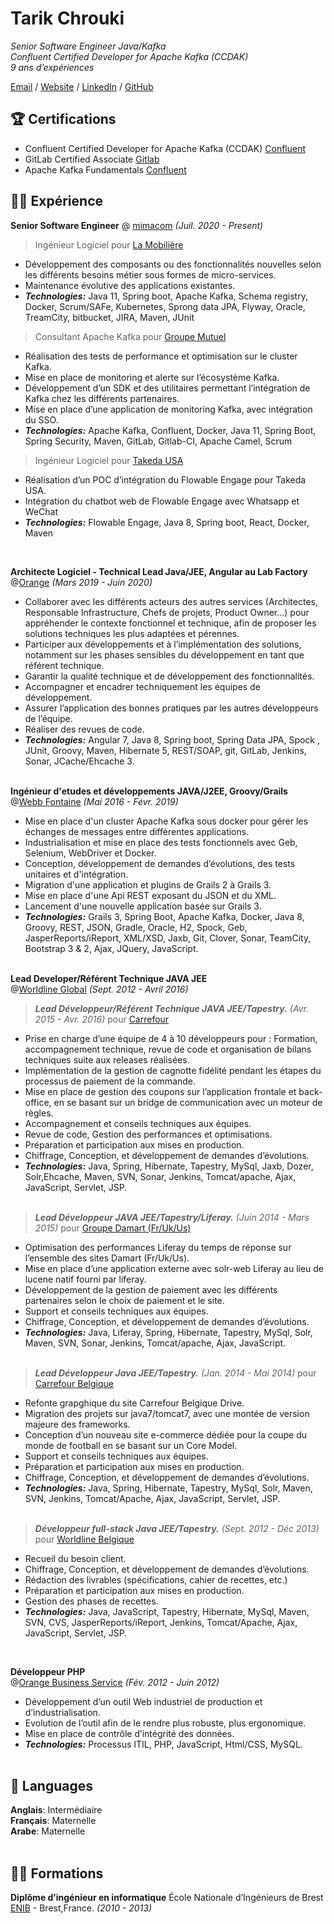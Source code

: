 # Tarik Chrouki

_Senior Software Engineer Java/Kafka_ <br>
_Confluent Certified Developer for Apache Kafka (CCDAK)_ <br>
_9 ans d’expériences_

[Email](mailto:contact@chrouki.com) / [Website](https://chrouki.com/) / [LinkedIn](https://www.linkedin.com/in/tarikchrouki/) / [GitHub](https://github.com/tarikchrouki/) 

## 🏆 Certifications
- Confluent Certified Developer for Apache Kafka (CCDAK) [Confluent](https://www.credential.net/286034aa-6505-4bd5-a7c5-468fae8b4621#gs.3kuzds)
- GitLab Certified Associate [Gitlab](https://gitlab.badgr.com/public/assertions/bUe5saFBT8Souff7dtr89Q)
- Apache Kafka Fundamentals [Confluent](https://www.credential.net/e596d6cc-7cb6-489b-a694-b2f18de4e97a#gs.3kv2n6)

## 👨‍💻 Expérience

**Senior Software Engineer** @ [mimacom](https://www.mimacom.com/fr/) _(Juil. 2020 - Present)_ <br>

>Ingénieur Logiciel pour [La Mobilière](https://www.mobiliere.ch)
- Développement des composants ou des fonctionnalités nouvelles selon les différents besoins métier sous formes de micro-services.
- Maintenance évolutive des applications existantes.
- **_Technologies:_** Java 11, Spring boot, Apache Kafka, Schema registry, Docker, Scrum/SAFe, Kubernetes, Sprong data JPA, Flyway, Oracle, TreamCity, bitbucket, JIRA,
Maven, JUnit

>Consultant Apache Kafka pour [Groupe Mutuel](https://www.groupemutuel.ch/)
- Réalisation des tests de performance et optimisation sur le cluster Kafka.
- Mise en place de monitoring et alerte sur l’écosystème Kafka.
- Développement d’un SDK et des utilitaires permettant l’intégration de Kafka chez les différents partenaires.
- Mise en place d’une application de monitoring Kafka, avec intégration du SSO.
- **_Technologies:_** Apache Kafka, Confluent, Docker, Java 11, Spring Boot, Spring Security, Maven, GitLab, Gitlab-CI, Apache Camel, Scrum

>Ingénieur Logiciel pour [Takeda USA](https://www.takeda.com/en-us/)
- Réalisation d’un POC d’intégration du Flowable Engage pour Takeda USA.
- Intégration du chatbot web de Flowable Engage avec Whatsapp et WeChat
- **_Technologies:_** Flowable Engage, Java 8, Spring boot, React, Docker, Maven

<br>

**Architecte Logiciel - Technical Lead Java/JEE, Angular au Lab Factory**<br> @[Orange](https://wholesalefrance.orange.fr/fr/) _(Mars 2019 - Juin 2020)_ <br>
  - Collaborer avec les différents acteurs des autres services (Architectes, Responsable Infrastructure, Chefs de projets, Product Owner...) pour appréhender le contexte fonctionnel et technique, afin de proposer les solutions techniques les plus adaptées et pérennes.
  - Participer aux développements et à l’implémentation des solutions, notamment sur les phases sensibles du développement en tant que référent technique.
  - Garantir la qualité technique et de développement des fonctionnalités.
  - Accompagner et encadrer techniquement les équipes de développement.
  - Assurer l’application des bonnes pratiques par les autres développeurs de l’équipe.
  - Réaliser des revues de code.
  - **_Technologies:_**  Angular 7, Java 8, Spring boot, Spring Data JPA, Spock , JUnit, Groovy, Maven, Hibernate 5, REST/SOAP, git, GitLab, Jenkins, Sonar, JCache/Ehcache 3.
<br><br>

**Ingénieur d'etudes et développements JAVA/J2EE, Groovy/Grails** <br>@[Webb Fontaine](https://webbfontaine.com/) _(Mai 2016 - Févr. 2019)_ <br>

  - Mise en place d'un cluster Apache Kafka sous docker pour gérer les échanges de messages entre différentes applications.
  - Industrialisation et mise en place des tests fonctionnels avec Geb, Selenium, WebDriver et Docker.
  - Conception, développement de demandes d’évolutions, des tests unitaires et d'intégration.
  - Migration d'une application et plugins de Grails 2 à Grails 3.
  - Mise en place d'une Api REST exposant du JSON et du XML.
  - Lancement d'une nouvelle application basée sur Grails 3.
  - **_Technologies:_**  Grails 3, Spring Boot, Apache Kafka, Docker, Java 8, Groovy, REST, JSON, Gradle, Oracle, H2, Spock, Geb, JasperReports/iReport, XML/XSD, Jaxb, Git, Clover, Sonar, TeamCity, Bootstrap 3 \& 2, Ajax, JQuery, JavaScript.
    <br><br>

**Lead Developer/Référent Technique JAVA JEE** <br>@[Worldline Global](https://fr.worldline.com/) _(Sept. 2012 - Avril 2016)_ <br>

>***Lead Développeur/Référent Technique JAVA JEE/Tapestry.*** _(Avr. 2015 - Avr. 2016)_ pour [Carrefour](https://www.carrefour.fr/)<br>

  - Prise en charge d’une équipe de 4 à 10 développeurs pour : Formation, accompagnement technique, revue de code et organisation de bilans techniques suite aux releases réalisées.
  - Implémentation de la gestion de cagnotte fidélité pendant les étapes du processus de paiement de la commande.
  - Mise en place de gestion des coupons sur l’application frontale et back-office, en se basant sur un bridge de communication avec un moteur de règles.
  - Accompagnement et conseils techniques aux équipes.
  - Revue de code, Gestion des performances et optimisations.
  - Préparation et participation aux mises en production.
  - Chiffrage, Conception, et développement de demandes d’évolutions.
  - **_Technologies:_** Java, Spring, Hibernate, Tapestry, MySql, Jaxb, Dozer, Solr,Ehcache, Maven, SVN, Sonar, Jenkins, Tomcat/apache, Ajax, JavaScript, Servlet, JSP.<br><br>
>***Lead Développeur JAVA JEE/Tapestry/Liferay.*** _(Juin 2014 - Mars 2015)_ pour [Groupe Damart (Fr/Uk/Us)](https://www.damart.fr/)<br>
  - Optimisation des performances Liferay du temps de réponse sur l’ensemble des sites Damart (Fr/Uk/Us).
  - Mise en place d’une application externe avec solr-web Liferay au lieu de lucene natif fourni par liferay.
  - Développement de la gestion de paiement avec les différents partenaires selon le choix de paiement et le site.
  - Support et conseils techniques aux équipes.
  - Chiffrage, Conception, et développement de demandes d’évolutions.
  - **_Technologies:_** Java, Liferay, Spring, Hibernate, Tapestry, MySql, Solr, Maven, SVN, Sonar, Jenkins, Tomcat/apache, Ajax, JavaScript.<br><br>
>***Lead Développeur Java JEE/Tapestry.*** _(Jan. 2014 - Mai 2014)_ pour [Carrefour Belgique]()<br>
  - Refonte grapghique du site Carrefour Belgique Drive.
  - Migration des projets sur java7/tomcat7, avec une montée de version majeure des frameworks.
  - Conception d’un nouveau site e-commerce dédiée pour la coupe du monde de football en se basant sur un Core Model.
  - Support et conseils techniques aux équipes.
  - Préparation et participation aux mises en production.
  - Chiffrage, Conception, et développement de demandes d’évolutions.
  - **_Technologies:_** Java, Spring, Hibernate, Tapestry, MySql, Solr, Maven, SVN, Jenkins, Tomcat/Apache, Ajax, JavaScript, Servlet, JSP.<br><br>
>***Développeur full-stack Java JEE/Tapestry.*** _(Sept. 2012 - Déc 2013)_ pour [Worldline Belgique]()<br>
  - Recueil du besoin client.
  - Chiffrage, Conception, et développement de demandes d’évolutions.
  - Rédaction des livrables (spécifications, cahier de recettes, etc.)
  - Préparation et participation aux mises en production.
  - Gestion des phases de recettes.
  - **_Technologies:_** Java, JavaScript, Tapestry, Hibernate, MySql, Maven, SVN, CVS, JasperReports/iReport, Jenkins, Tomcat/Apache, Ajax, JavaScript, Servlet, JSP.

<br>

**Développeur PHP** <br>@[Orange Business Service](https://www.orange-business.com/fr) _(Fév. 2012 - Juin 2012)_ <br>
  - Développement d’un outil Web industriel de production et d’industrialisation.
  - Evolution de l’outil afin de le rendre plus robuste, plus ergonomique.
  - Mise en place de contrôle d’intégrité des données.
  - **_Technologies:_** Processus ITIL, PHP, JavaScript, Html/CSS, MySQL.<br><br>

## 💬 Languages

**Anglais**: Intermédiaire <br>
**Français**: Maternelle <br>
**Arabe**: Maternelle
<br><br>

## 👨‍🎓 Formations

**Diplôme d’ingénieur en informatique** École Nationale d’Ingénieurs de Brest<br>
[ENIB](https://www.enib.fr/fr/) - Brest,France. _(2010 - 2013)_ <br>
